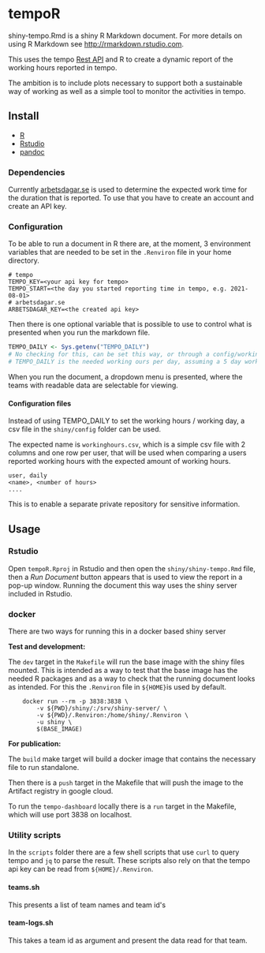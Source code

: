 # tempoR

shiny-tempo.Rmd is a shiny R Markdown document. For more details on using R Markdown see http://rmarkdown.rstudio.com.

This uses the tempo [Rest API](https://help.tempo.io/cloud/en/tempo-server-migration-guide/rest-apis-for-your-migration/rest-apis-for-jira-cloud.html) and R to create a dynamic report of the working hours reported in tempo.

The ambition is to include plots necessary to support both a sustainable way of working as well as a simple tool to monitor the activities in tempo.

## Install

- [R](https://www.r-project.org/)
- [Rstudio](https://www.rstudio.com/)
- [pandoc](https://pandoc.org/)

### Dependencies

Currently [arbetsdagar.se](https://arbetsdagar.se) is used to determine the expected work time for the duration that is reported. To use that you have to create an account and create an API key.
### Configuration

To be able to run a document in R there are, at the moment, 3 environment variables that are needed to be set in the `.Renviron` file in your home directory.

```
# tempo
TEMPO_KEY=<your api key for tempo>
TEMPO_START=<the day you started reporting time in tempo, e.g. 2021-08-01>
# arbetsdagar.se
ARBETSDAGAR_KEY=<the created api key> 
```

Then there is one optional variable that is possible to use to control what is presented when you run the markdown file.

```r
TEMPO_DAILY <- Sys.getenv("TEMPO_DAILY")
# No checking for this, can be set this way, or through a config/workinghours.csv file
# TEMPO_DAILY is the needed working ours per day, assuming a 5 day work week
```

When you run the document, a dropdown menu is presented, where the teams with readable data are selectable for viewing.
#### Configuration files

Instead of using TEMPO_DAILY to set the working hours / working day, a csv file in the `shiny/config` folder can be used.

The expected name is `workinghours.csv`, which is a simple csv file with 2 columns and one row per user, that will be used when comparing a users reported working hours with the expected amount of working hours.

```
user, daily
<name>, <number of hours>
....
```

This is to enable a separate private repository for sensitive information.

## Usage

### Rstudio

Open `tempoR.Rproj` in Rstudio and then open the `shiny/shiny-tempo.Rmd` file, then a *Run Document* button appears that is used to view the report in a pop-up window. Running the document this way uses the shiny server included in Rstudio.

### docker

There are two ways for running this in a docker based shiny server

**Test and development:**

The `dev` target in the `Makefile` will run the base image with the shiny files mounted. This is intended as a way to test that the base image has the needed R packages and as a way to check that the running document looks as intended. For this the `.Renviron` file in `${HOME}`is used by default.

```
	docker run --rm -p 3838:3838 \
		-v ${PWD}/shiny/:/srv/shiny-server/ \
		-v ${PWD}/.Renviron:/home/shiny/.Renviron \
		-u shiny \
		$(BASE_IMAGE)

```
**For publication:**

The `build` make target will build a docker image that contains the necessary file to run standalone.

Then there is a `push` target in the Makefile that will push the image to the Artifact registry in google cloud.

To run the `tempo-dashboard` locally there is a `run` target in the Makefile, which will use port 3838 on localhost. 

### Utility scripts

In the `scripts` folder there are a few shell scripts that use `curl` to query tempo and `jq` to parse the result. These scripts also rely on that the tempo api key can be read from `${HOME}/.Renviron`.

#### teams.sh

This presents a list of team names and team id's

#### team-logs.sh

This takes a team id as argument and present the data read for that team.
